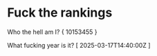# Fuck the rankings

Who the hell am I?
{ 10153455 }

What fucking year is it?
[ 2025-03-17T14:40:00Z ]
